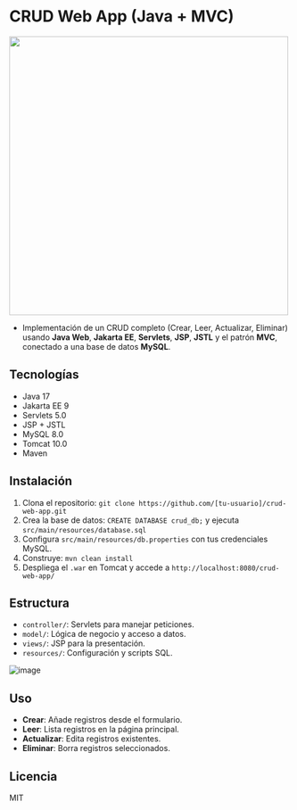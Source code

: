 # CRUD Web App (Java + MVC)
<img src="https://github.com/user-attachments/assets/d330cc3e-da1e-48eb-9e17-4498d7bfd581" width="500">


- Implementación de un CRUD completo (Crear, Leer, Actualizar, Eliminar) usando **Java Web**, **Jakarta EE**, **Servlets**, **JSP**, **JSTL** y el patrón **MVC**, conectado a una base de datos **MySQL**.

## Tecnologías
- Java 17
- Jakarta EE 9
- Servlets 5.0
- JSP + JSTL
- MySQL 8.0
- Tomcat 10.0
- Maven

## Instalación
1. Clona el repositorio: `git clone https://github.com/[tu-usuario]/crud-web-app.git`
2. Crea la base de datos: `CREATE DATABASE crud_db;` y ejecuta `src/main/resources/database.sql`
3. Configura `src/main/resources/db.properties` con tus credenciales MySQL.
4. Construye: `mvn clean install`
5. Despliega el `.war` en Tomcat y accede a `http://localhost:8080/crud-web-app/`

## Estructura
- `controller/`: Servlets para manejar peticiones.
- `model/`: Lógica de negocio y acceso a datos.
- `views/`: JSP para la presentación.
- `resources/`: Configuración y scripts SQL.

![image](https://github.com/user-attachments/assets/2ae10554-0250-4dc2-a85b-0a3a796d6aca)

## Uso
- **Crear**: Añade registros desde el formulario.
- **Leer**: Lista registros en la página principal.
- **Actualizar**: Edita registros existentes.
- **Eliminar**: Borra registros seleccionados.

## Licencia
MIT
